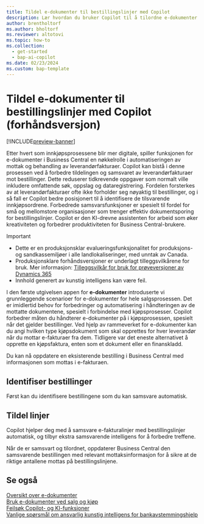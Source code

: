 ```yaml
---
title: Tildel e-dokumenter til bestillingslinjer med Copilot
description: Lær hvordan du bruker Copilot til å tilordne e-dokumenter til bestillingslinjer.
author: brentholtorf
ms.author: bholtorf
ms.reviewer: altotovi
ms.topic: how-to
ms.collection:
  - get-started
  - bap-ai-copilot
ms.date: 02/23/2024
ms.custom: bap-template
---
```


# Tildel e-dokumenter til bestillingslinjer med Copilot (forhåndsversjon)

[!INCLUDE[preview-banner](includes/preview-banner.md)]

Etter hvert som innkjøpsprosessene blir mer digitale, spiller funksjonen for e-dokumenter i Business Central en nøkkelrolle i automatiseringen av mottak og behandling av leverandørfakturaer. Copilot kan bistå i denne prosessen ved å forbedre tildelingen og samsvaret av leverandørfakturaer mot bestillinger. Dette reduserer tidkrevende oppgaver som normalt ville inkludere omfattende søk, oppslag og dataregistrering. Fordelen forsterkes av at leverandørfakturaer ofte ikke forholder seg nøyaktig til bestillinger, og i så fall er Copilot bedre posisjonert til å identifisere de tilsvarende innkjøpsordrene. Forbedrede samsvarsfunksjoner er spesielt til fordel for små og mellomstore organisasjoner som trenger effektiv dokumentsporing for bestillingslinjer. Copilot er den KI-drevne assistenten for arbeid som øker kreativiteten og forbedrer produktiviteten for Business Central-brukere.

> [!IMPORTANT]
> - Dette er en produksjonsklar evalueringsfunksjonalitet for produksjons- og sandkassemiljøer i alle landlokaliseringer, med unntak av Canada.
> - Produksjonsklare forhåndsversjoner er underlagt tilleggsvilkårene for bruk. Mer informasjon: [Tilleggsvilkår for bruk for prøveversjoner av Dynamics 365](https://go.microsoft.com/fwlink/?linkid=2105274)
> - Innhold generert av kunstig intelligens kan være feil.

I den første utgivelsen appen for **e-dokumenter** introduserte vi grunnleggende scenarioer for e-dokumenter for hele salgsprosessen. Det er imidlertid behov for forbedringer og automatisering i håndteringen av de mottatte dokumentene, spesielt i forbindelse med kjøpsprosesser. Copilot forbedrer måten du håndterer e-dokumenter på i kjøpsprosessen, spesielt når det gjelder bestillinger. Ved hjelp av rammeverket for e-dokumenter kan du angi hvilken type kjøpsdokument som skal opprettes for hver leverandør når du mottar e-fakturaer fra dem. Tidligere var det eneste alternativet å opprette en kjøpsfaktura, enten som et dokument eller en finanskladd.

Du kan nå oppdatere en eksisterende bestilling i Business Central med informasjonen som mottas i e-fakturaen.

<!--
> [!NOTE]
> - This feature is available as a production-ready preview for production and sandbox environments in any country localization, with the exception of Canada. Production-ready previews are subject to supplemental terms of use. For more information, see [Supplemental terms of use for Dynamics 365 preview](https://go.microsoft.com/fwlink/?linkid=2105274).
> - AI-generated content may be incorrect.-->


## Identifiser bestillinger

Først kan du identifisere bestillingene som du kan samsvare automatisk.

## Tildel linjer

Copilot hjelper deg med å samsvare e-fakturalinjer med bestillingslinjer automatisk, og tilbyr ekstra samsvarende intelligens for å forbedre treffene.

Når de er samsvart og tilordnet, oppdaterer Business Central den samsvarende bestillingen med relevant mottaksinformasjon for å sikre at de riktige antallene mottas på bestillingslinjene.

## Se også

[Oversikt over e-dokumenter](finance-edocuments-overview.md)  
[Bruk e-dokumenter ved salg og kjøp](finance-how-use-edocuments.md)  
[Feilsøk Copilot- og KI-funksjoner](ai-copilot-troubleshooting.md)  
[Vanlige spørsmål om ansvarlig kunstig intelligens for bankavstemmingshjelp](faqs-bank-reconciliation.md)  
